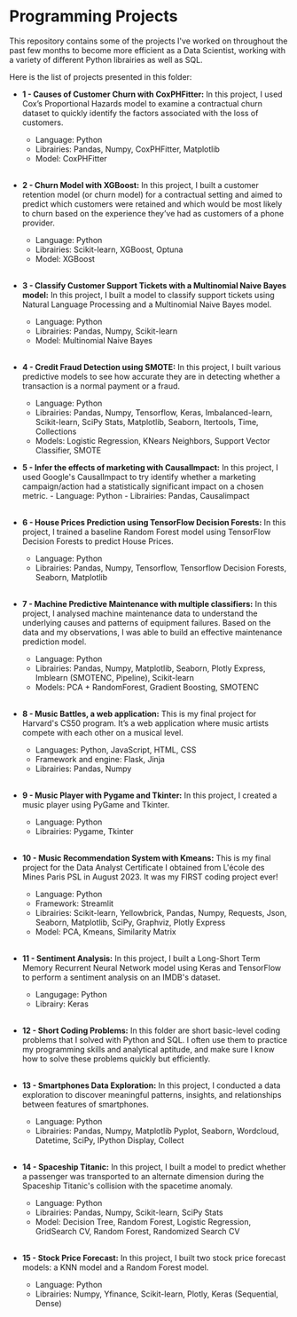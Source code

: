# Programming Projects
This repository contains some of the projects I've worked on throughout the past few months to become more efficient as a Data Scientist, working with a variety of different Python librairies as well as SQL.

Here is the list of projects presented in this folder:

  - **1 - Causes of Customer Churn with CoxPHFitter:** In this project, I used Cox’s Proportional Hazards model to examine a contractual churn dataset to quickly identify the factors associated with the loss of customers.
    - Language: Python
    - Librairies: Pandas, Numpy, CoxPHFitter, Matplotlib 
    - Model: CoxPHFitter <br /> <br />
    
  - **2 - Churn Model with XGBoost:** In this project, I built a customer retention model (or churn model) for a contractual setting and aimed to predict which customers were retained and which would be most likely to churn based on the experience they’ve had as customers of a phone provider.
    - Language: Python
    - Librairies: Scikit-learn, XGBoost, Optuna
    - Model: XGBoost <br /> <br />
 
  - **3 - Classify Customer Support Tickets with a Multinomial Naive Bayes model:** In this project, I built a model to classify support tickets using Natural Language Processing and a Multinomial Naive Bayes model.
    - Language: Python
    - Librairies: Pandas, Numpy, Scikit-learn
    - Model: Multinomial Naive Bayes <br /> <br />

  - **4 - Credit Fraud Detection using SMOTE:** In this project, I built various predictive models to see how accurate they are in detecting whether a transaction is a normal payment or a fraud.
    - Language: Python
    - Librairies: Pandas, Numpy, Tensorflow, Keras, Imbalanced-learn, Scikit-learn, SciPy Stats, Matplotlib, Seaborn, Itertools, Time, Collections
    - Models: Logistic Regression, KNears Neighbors, Support Vector Classifier, SMOTE
  
  -  **5 - Infer the effects of marketing with CausalImpact:** In this project, I used Google's CausalImpact to try identify whether a marketing campaign/action had a statistically significant impact on a chosen metric.
    - Language: Python
    - Librairies: Pandas, Causalimpact <br /> <br />
  
  - **6 - House Prices Prediction using TensorFlow Decision Forests:** In this project, I trained a baseline Random Forest model using TensorFlow Decision Forests to predict House Prices.
    - Language: Python
    - Librairies: Pandas, Numpy, Tensorflow, Tensorflow Decision Forests, Seaborn, Matplotlib <br /> <br />

  - **7 - Machine Predictive Maintenance with multiple classifiers:** In this project, I analysed machine maintenance data to understand the underlying causes and patterns of equipment failures. Based on the data and my observations, I was able to build an effective maintenance prediction model.
    - Language: Python
    - Librairies: Pandas, Numpy, Matplotlib, Seaborn, Plotly Express, Imblearn (SMOTENC, Pipeline), Scikit-learn
    - Models: PCA + RandomForest, Gradient Boosting, SMOTENC <br /> <br />

  - **8 - Music Battles, a web application:** This is my final project for Harvard's CS50 program. It’s a web application where music artists compete with each other on a musical level.
    - Languages: Python, JavaScript, HTML, CSS
    - Framework and engine: Flask, Jinja
    - Librairies: Pandas, Numpy <br /> <br />

  - **9 - Music Player with Pygame and Tkinter:** In this project, I created a music player using PyGame and Tkinter.
    - Language: Python
    - Librairies: Pygame, Tkinter <br /> <br />
 
  - **10 - Music Recommendation System with Kmeans:** This is my final project for the Data Analyst Certificate I obtained from L'école des Mines Paris PSL in August 2023. It was my FIRST coding project ever!
    - Language: Python
    - Framework: Streamlit
    - Librairies: Scikit-learn, Yellowbrick, Pandas, Numpy, Requests, Json, Seaborn, Matplotlib, SciPy, Graphviz, Plotly Express
    - Model: PCA, Kmeans, Similarity Matrix <br /> <br />

 - **11 - Sentiment Analysis:** In this project, I built a Long-Short Term Memory Recurrent Neural Network model using Keras and TensorFlow to perform a sentiment analysis on an IMDB's dataset.
   - Langugage: Python
   - Librairy: Keras <br /> <br />
  
  - **12 - Short Coding Problems:** In this folder are short basic-level coding problems that I solved with Python and SQL. I often use them to practice my programming skills and analytical aptitude, and make sure I know how to solve these problems quickly but efficiently. <br /> <br />

  - **13 - Smartphones Data Exploration:** In this project, I conducted a data exploration to discover meaningful patterns, insights, and relationships between features of smartphones.
    - Language: Python
    - Librairies: Pandas, Numpy, Matplotlib Pyplot, Seaborn, Wordcloud, Datetime, SciPy, IPython Display, Collect <br /> <br />

  - **14 - Spaceship Titanic:** In this project, I built a model to predict whether a passenger was transported to an alternate dimension during the Spaceship Titanic's collision with the spacetime anomaly.
    - Language: Python
    - Librairies: Pandas, Numpy, Scikit-learn, SciPy Stats
    - Model: Decision Tree, Random Forest, Logistic Regression, GridSearch CV, Random Forest, Randomized Search CV <br /> <br />
    
  - **15 - Stock Price Forecast:** In this project, I built two stock price forecast models: a KNN model and a Random Forest model.
    - Language: Python
    - Librairies: Numpy, Yfinance, Scikit-learn, Plotly, Keras (Sequential, Dense)

